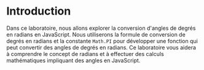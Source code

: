 # Introduction

Dans ce laboratoire, nous allons explorer la conversion d'angles de degrés en radians en JavaScript. Nous utiliserons la formule de conversion de degrés en radians et la constante `Math.PI` pour développer une fonction qui peut convertir des angles de degrés en radians. Ce laboratoire vous aidera à comprendre le concept de radians et à effectuer des calculs mathématiques impliquant des angles en JavaScript.
